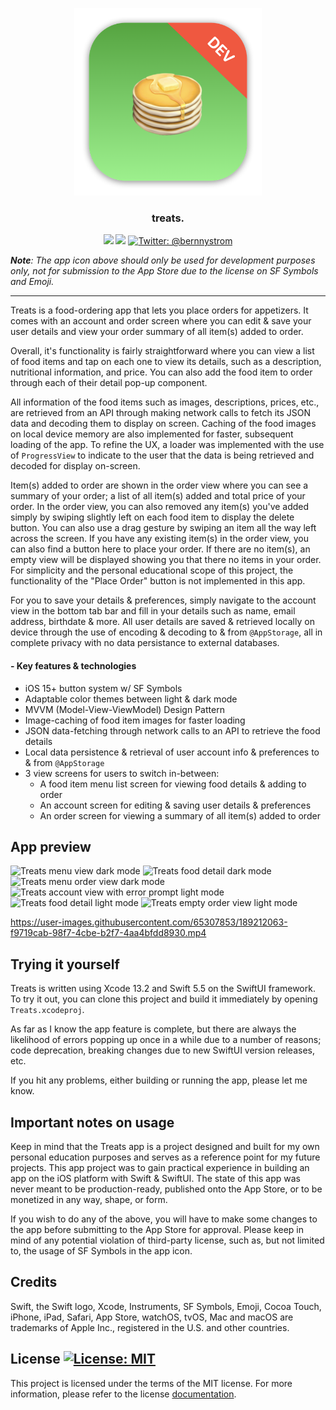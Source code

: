 <p align="center">
    <img src="./Treats/Assets.xcassets/AppIcon.appiconset/mac512.png" alt="Treats app icon" width="300" maxHeight="171" />
</p>

<h3 align="center">treats.</h3>

<p align="center">
    <img src="https://img.shields.io/badge/iOS-15.0+-blue.svg" />
    <img src="https://img.shields.io/badge/Swift-5.5-orange.svg" />
    <a href="https://twitter.com/bernnystrom">
        <img src="https://img.shields.io/badge/Contact-@bernnystrom-lightgrey.svg?style=flat" alt="Twitter: @bernnystrom" />
    </a>
</p>

  ***Note**: The app icon above should only be used for development purposes only, not for submission to the App Store due to the license on SF Symbols and Emoji.*

 <hr />

Treats is a food-ordering app that lets you place orders for appetizers. It comes with an account and order screen where you can edit & save your user details and view your order summary of all item(s) added to order.

Overall, it's functionality is fairly straightforward where you can view a list of food items and tap on each one to view its details, such as a description, nutritional information, and price. You can also add the food item to order through each of their detail pop-up component.

All information of the food items such as images, descriptions, prices, etc., are retrieved from an API through making network calls to fetch its JSON data and decoding them to display on screen. Caching of the food images on local device memory are also implemented for faster, subsequent loading of the app. To refine the UX, a loader was implemented with the use of `ProgressView` to indicate to the user that the data is being retrieved and decoded for display on-screen.

Item(s) added to order are shown in the order view where you can see a summary of your order; a list of all item(s) added and total price of your order. In the order view, you can also removed any item(s) you've added simply by swiping slightly left on each food item to display the delete button. You can also use a drag gesture by swiping an item all the way left across the screen. If you have any existing item(s) in the order view, you can also find a button here to place your order. If there are no item(s), an empty view will be displayed showing you that there no items in your order. For simplicity and the personal educational scope of this project, the functionality of the "Place Order" button is not implemented in this app.

For you to save your details & preferences, simply navigate to the account view in the bottom tab bar and fill in your details such as name, email address, birthdate & more. All user details are saved & retrieved locally on device through the use of encoding & decoding to & from `@AppStorage`, all in complete privacy with no data persistance to external databases.

#### - Key features & technologies

* iOS 15+ button system w/ SF Symbols
* Adaptable color themes between light & dark mode
* MVVM (Model-View-ViewModel) Design Pattern
* Image-caching of food item images for faster loading
* JSON data-fetching through network calls to an API to retrieve the food details
* Local data persistence & retrieval of user account info & preferences to & from `@AppStorage`   
* 3 view screens for users to switch in-between: 
    * A food item menu list screen for viewing food details & adding to order
    * An account screen for editing & saving user details & preferences
    * An order screen for viewing a summary of all item(s) added to order

## App preview

<p>
    <img src="https://user-images.githubusercontent.com/65307853/189208884-5cb671ac-4fcb-404b-85c2-773635d59552.png" alt="Treats menu view dark mode" width="250">
    <img src="https://user-images.githubusercontent.com/65307853/189209765-b8518991-8bf0-40c2-9e8d-ca57344cc5d0.png" alt="Treats food detail dark mode" width="250">
    <img src="https://user-images.githubusercontent.com/65307853/189209395-3bf9eb4b-eff8-49e2-bb9f-c135f3e6b37a.png" alt="Treats menu order view dark mode" width="250">
    <img src="https://user-images.githubusercontent.com/65307853/189211353-23396111-6466-4c22-9e88-f495f19f4093.png" alt="Treats account view with error prompt light mode" width="250">
    <img src="https://user-images.githubusercontent.com/65307853/189211094-dbab0de7-df4a-4b65-9c7f-caee90cc5422.png" alt="Treats food detail light mode" width="250">
    <img src="https://user-images.githubusercontent.com/65307853/189211546-b9bc71ea-7404-4168-9929-af15d1700d16.png" alt="Treats empty order view light mode" width="250">
</p>

https://user-images.githubusercontent.com/65307853/189212063-f9719cab-98f7-4cbe-b2f7-4aa4bfdd8930.mp4

## Trying it yourself

Treats is written using Xcode 13.2 and Swift 5.5 on the SwiftUI framework. To try it out, you can clone this project and build it immediately by opening `Treats.xcodeproj`.

As far as I know the app feature is complete, but there are always the likelihood of errors popping up once in a while due to a number of reasons; code deprecation, breaking changes due to new SwiftUI version releases, etc. 

If you hit any problems, either building or running the app, please let me know.

## Important notes on usage

Keep in mind that the Treats app is a project designed and built for my own personal education purposes and serves as a reference point for my future projects. This app project was to gain practical experience in building an app on the iOS platform with Swift & SwiftUI. The state of this app was never meant to be production-ready, published onto the App Store, or to be monetized in any way, shape, or form.

If you wish to do any of the above, you will have to make some changes to the app before submitting to the App Store for approval. Please keep in mind of any potential violation of third-party license, such as, but not limited to, the usage of SF Symbols in the app icon.

## Credits

Swift, the Swift logo, Xcode, Instruments, SF Symbols, Emoji, Cocoa Touch, iPhone, iPad, Safari, App Store, watchOS, tvOS, Mac and macOS are trademarks of Apple Inc., registered in the U.S. and other countries.

## License <a aria-label="Treats is free to use" href="https://choosealicense.com/licenses/mit/" target="_blank"><img alt="License: MIT" src="https://img.shields.io/badge/License-MIT-success.svg?style=flat-square&color=33CC12" target="_blank" /></a>

This project is licensed under the terms of the MIT license. For more information, please refer to the license [documentation](LICENSE).

